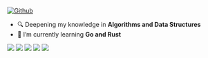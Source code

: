 [![Github](https://img.shields.io/github/followers/syamimhazmi?label=Follow&style=social)](https://github.com/syamimhazmi)

- 🔍 Deepening my knowledge in **Algorithms and Data Structures**
- 🌱 I’m currently learning **Go and Rust**

![](https://github-profile-summary-cards.vercel.app/api/cards/profile-details?username=syamimhazmi&theme=github)
![](https://github-profile-summary-cards.vercel.app/api/cards/repos-per-language?username=syamimhazmi&theme=github)
![](https://github-profile-summary-cards.vercel.app/api/cards/most-commit-language?username=syamimhazmi&theme=github)
![](https://github-profile-summary-cards.vercel.app/api/cards/stats?username=syamimhazmi&theme=github)
![](https://github-profile-summary-cards.vercel.app/api/cards/productive-time?username=syamimhazmi&theme=github)

